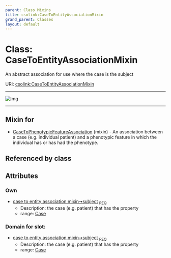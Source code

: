 ```yaml
---
parent: Class Mixins
title: csolink:CaseToEntityAssociationMixin
grand_parent: Classes
layout: default
---
```


# Class: CaseToEntityAssociationMixin


An abstract association for use where the case is the subject

URI: [csolink:CaseToEntityAssociationMixin](https://w3id.org/csolink/vocab/CaseToEntityAssociationMixin)


---

![img](http://yuml.me/diagram/nofunky;dir:TB/class/[Case]%3Csubject%201..1-%20[CaseToEntityAssociationMixin],[CaseToPhenotypicFeatureAssociation]uses%20-.-%3E[CaseToEntityAssociationMixin],[CaseToPhenotypicFeatureAssociation],[Case])

---


## Mixin for

 * [CaseToPhenotypicFeatureAssociation](CaseToPhenotypicFeatureAssociation.md) (mixin)  - An association between a case (e.g. individual patient) and a phenotypic feature in which the individual has or has had the phenotype.

## Referenced by class


## Attributes


### Own

 * [case to entity association mixin➞subject](case_to_entity_association_mixin_subject.md)  <sub>REQ</sub>
    * Description: the case (e.g. patient) that has the property
    * range: [Case](Case.md)

### Domain for slot:

 * [case to entity association mixin➞subject](case_to_entity_association_mixin_subject.md)  <sub>REQ</sub>
    * Description: the case (e.g. patient) that has the property
    * range: [Case](Case.md)
